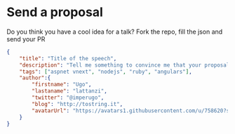 # Send a proposal #

Do you think you have a cool idea for a talk?
Fork the repo, fill the json and send your PR

```json
{
    "title": "Title of the speech",
    "description": "Tell me something to convince me that your proposal is very cool",
    "tags": ["aspnet vnext", "nodejs", "ruby", "angulars"],
    "author":{
    	"firstname": "Ugo",
    	"lastaname": "lattanzi",
    	"twitter": "@imperugo",
    	"blog": "http://tostring.it",
    	"avatarUrl": "https://avatars1.githubusercontent.com/u/758620?s=460"
    }
}

```